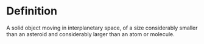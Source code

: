 # Definition

A solid object moving in interplanetary space, of a size considerably
smaller than an asteroid and considerably larger than an atom or
molecule.
